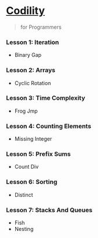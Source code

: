 # [Codility](https://app.codility.com/programmers/)

> for Programmers

### Lesson 1: Iteration
- Binary Gap

### Lesson 2: Arrays
- Cyclic Rotation

### Lesson 3: Time Complexity
- Frog Jmp

### Lesson 4: Counting Elements
- Missing Integer

### Lesson 5: Prefix Sums
- Count Div

### Lesson 6: Sorting
- Distinct

### Lesson 7: Stacks And Queues
- Fish
- Nesting